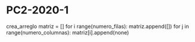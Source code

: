 # PC2-2020-1
crea_arreglo
matriz = []
    for i range(numero_filas):
       matriz.append([])
       for j in range(numero_columnas):
          matriz[i].append(none)
